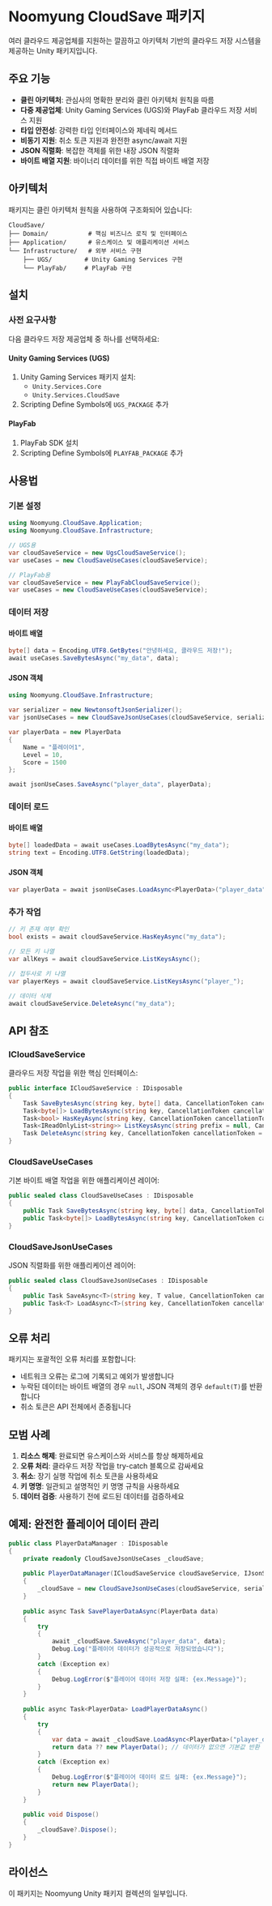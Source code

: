 # Noomyung CloudSave 패키지

여러 클라우드 제공업체를 지원하는 깔끔하고 아키텍처 기반의 클라우드 저장 시스템을 제공하는 Unity 패키지입니다.

## 주요 기능

- **클린 아키텍처**: 관심사의 명확한 분리와 클린 아키텍처 원칙을 따름
- **다중 제공업체**: Unity Gaming Services (UGS)와 PlayFab 클라우드 저장 서비스 지원
- **타입 안전성**: 강력한 타입 인터페이스와 제네릭 메서드
- **비동기 지원**: 취소 토큰 지원과 완전한 async/await 지원
- **JSON 직렬화**: 복잡한 객체를 위한 내장 JSON 직렬화
- **바이트 배열 지원**: 바이너리 데이터를 위한 직접 바이트 배열 저장

## 아키텍처

패키지는 클린 아키텍처 원칙을 사용하여 구조화되어 있습니다:

```
CloudSave/
├── Domain/           # 핵심 비즈니스 로직 및 인터페이스
├── Application/      # 유스케이스 및 애플리케이션 서비스
└── Infrastructure/   # 외부 서비스 구현
    ├── UGS/         # Unity Gaming Services 구현
    └── PlayFab/     # PlayFab 구현
```

## 설치

### 사전 요구사항

다음 클라우드 저장 제공업체 중 하나를 선택하세요:

#### Unity Gaming Services (UGS)
1. Unity Gaming Services 패키지 설치:
   - `Unity.Services.Core`
   - `Unity.Services.CloudSave`
2. Scripting Define Symbols에 `UGS_PACKAGE` 추가

#### PlayFab
1. PlayFab SDK 설치
2. Scripting Define Symbols에 `PLAYFAB_PACKAGE` 추가

## 사용법

### 기본 설정

```csharp
using Noomyung.CloudSave.Application;
using Noomyung.CloudSave.Infrastructure;

// UGS용
var cloudSaveService = new UgsCloudSaveService();
var useCases = new CloudSaveUseCases(cloudSaveService);

// PlayFab용
var cloudSaveService = new PlayFabCloudSaveService();
var useCases = new CloudSaveUseCases(cloudSaveService);
```

### 데이터 저장

#### 바이트 배열
```csharp
byte[] data = Encoding.UTF8.GetBytes("안녕하세요, 클라우드 저장!");
await useCases.SaveBytesAsync("my_data", data);
```

#### JSON 객체
```csharp
using Noomyung.CloudSave.Infrastructure;

var serializer = new NewtonsoftJsonSerializer();
var jsonUseCases = new CloudSaveJsonUseCases(cloudSaveService, serializer);

var playerData = new PlayerData
{
    Name = "플레이어1",
    Level = 10,
    Score = 1500
};

await jsonUseCases.SaveAsync("player_data", playerData);
```

### 데이터 로드

#### 바이트 배열
```csharp
byte[] loadedData = await useCases.LoadBytesAsync("my_data");
string text = Encoding.UTF8.GetString(loadedData);
```

#### JSON 객체
```csharp
var playerData = await jsonUseCases.LoadAsync<PlayerData>("player_data");
```

### 추가 작업

```csharp
// 키 존재 여부 확인
bool exists = await cloudSaveService.HasKeyAsync("my_data");

// 모든 키 나열
var allKeys = await cloudSaveService.ListKeysAsync();

// 접두사로 키 나열
var playerKeys = await cloudSaveService.ListKeysAsync("player_");

// 데이터 삭제
await cloudSaveService.DeleteAsync("my_data");
```

## API 참조

### ICloudSaveService

클라우드 저장 작업을 위한 핵심 인터페이스:

```csharp
public interface ICloudSaveService : IDisposable
{
    Task SaveBytesAsync(string key, byte[] data, CancellationToken cancellationToken = default);
    Task<byte[]> LoadBytesAsync(string key, CancellationToken cancellationToken = default);
    Task<bool> HasKeyAsync(string key, CancellationToken cancellationToken = default);
    Task<IReadOnlyList<string>> ListKeysAsync(string prefix = null, CancellationToken cancellationToken = default);
    Task DeleteAsync(string key, CancellationToken cancellationToken = default);
}
```

### CloudSaveUseCases

기본 바이트 배열 작업을 위한 애플리케이션 레이어:

```csharp
public sealed class CloudSaveUseCases : IDisposable
{
    public Task SaveBytesAsync(string key, byte[] data, CancellationToken cancellationToken = default);
    public Task<byte[]> LoadBytesAsync(string key, CancellationToken cancellationToken = default);
}
```

### CloudSaveJsonUseCases

JSON 직렬화를 위한 애플리케이션 레이어:

```csharp
public sealed class CloudSaveJsonUseCases : IDisposable
{
    public Task SaveAsync<T>(string key, T value, CancellationToken cancellationToken = default);
    public Task<T> LoadAsync<T>(string key, CancellationToken cancellationToken = default);
}
```

## 오류 처리

패키지는 포괄적인 오류 처리를 포함합니다:

- 네트워크 오류는 로그에 기록되고 예외가 발생합니다
- 누락된 데이터는 바이트 배열의 경우 `null`, JSON 객체의 경우 `default(T)`를 반환합니다
- 취소 토큰은 API 전체에서 존중됩니다

## 모범 사례

1. **리소스 해제**: 완료되면 유스케이스와 서비스를 항상 해제하세요
2. **오류 처리**: 클라우드 저장 작업을 try-catch 블록으로 감싸세요
3. **취소**: 장기 실행 작업에 취소 토큰을 사용하세요
4. **키 명명**: 일관되고 설명적인 키 명명 규칙을 사용하세요
5. **데이터 검증**: 사용하기 전에 로드된 데이터를 검증하세요

## 예제: 완전한 플레이어 데이터 관리

```csharp
public class PlayerDataManager : IDisposable
{
    private readonly CloudSaveJsonUseCases _cloudSave;
    
    public PlayerDataManager(ICloudSaveService cloudSaveService, IJsonSerializer serializer)
    {
        _cloudSave = new CloudSaveJsonUseCases(cloudSaveService, serializer);
    }
    
    public async Task SavePlayerDataAsync(PlayerData data)
    {
        try
        {
            await _cloudSave.SaveAsync("player_data", data);
            Debug.Log("플레이어 데이터가 성공적으로 저장되었습니다");
        }
        catch (Exception ex)
        {
            Debug.LogError($"플레이어 데이터 저장 실패: {ex.Message}");
        }
    }
    
    public async Task<PlayerData> LoadPlayerDataAsync()
    {
        try
        {
            var data = await _cloudSave.LoadAsync<PlayerData>("player_data");
            return data ?? new PlayerData(); // 데이터가 없으면 기본값 반환
        }
        catch (Exception ex)
        {
            Debug.LogError($"플레이어 데이터 로드 실패: {ex.Message}");
            return new PlayerData();
        }
    }
    
    public void Dispose()
    {
        _cloudSave?.Dispose();
    }
}
```

## 라이선스

이 패키지는 Noomyung Unity 패키지 컬렉션의 일부입니다.
